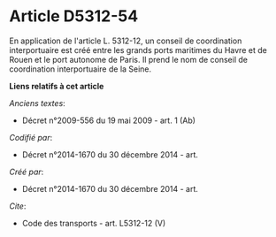 # Article D5312-54

En application de l'article L. 5312-12, un conseil de coordination interportuaire est créé entre les grands ports maritimes
du Havre et de Rouen et le port autonome de Paris. Il prend le nom de conseil de coordination interportuaire de la Seine.

**Liens relatifs à cet article**

_Anciens textes_:

  - Décret n°2009-556 du 19 mai 2009 - art. 1 (Ab)

_Codifié par_:

  - Décret n°2014-1670 du 30 décembre 2014 - art.

_Créé par_:

  - Décret n°2014-1670 du 30 décembre 2014 - art.

_Cite_:

  - Code des transports - art. L5312-12 (V)
